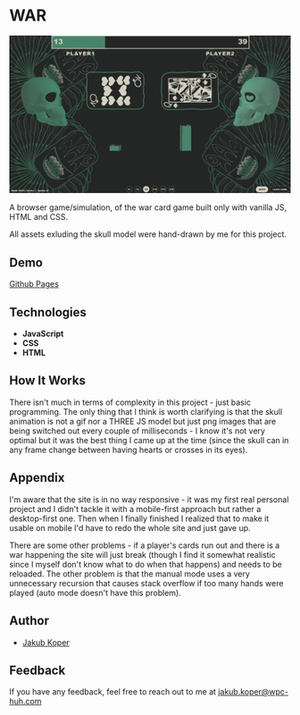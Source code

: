 # WAR
![Screenshot 1](https://github.com/copperhuh/Portfolio/blob/master/src/screenshots/ss-war.png?raw=true)

A browser game/simulation, of the war card game built only with vanilla JS, HTML and CSS.

All assets exluding the skull model were hand-drawn by me for this project.

## Demo

[Github Pages](https://copperhuh.github.io/WAR/)

## Technologies

-   **JavaScript**
-   **CSS** 
-   **HTML**

## How It Works

There isn't much in terms of complexity in this project - just basic programming. The only thing that I think is worth clarifying is that the skull animation is not a gif nor a THREE JS model but just png images that are being switched out every couple of milliseconds - I know it's not very optimal but it was the best thing I came up at the time (since the skull can in any frame change between having hearts or crosses in its eyes).

## Appendix

I'm aware that the site is in no way responsive - it was my first real personal project and I didn't tackle it with a mobile-first approach but rather a desktop-first one. Then when I finally finished I realized that to make it usable on mobile I'd have to redo the whole site and just gave up.

There are some other problems - if a player's cards run out and there is a war happening the site will just break (though I find it somewhat realistic since I myself don't know what to do when that happens) and needs to be reloaded. The other problem is that the manual mode uses a very unnecessary recursion that causes stack overflow if too many hands were played (auto mode doesn't have this problem). 

## Author

-   [Jakub Koper](https://github.com/copperhuh)

## Feedback

If you have any feedback, feel free to reach out to me at jakub.koper@wpc-huh.com

